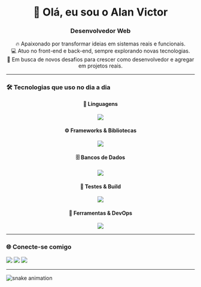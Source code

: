 <h1 align="center">👋 Olá, eu sou o Alan Victor</h1>
<h3 align="center">Desenvolvedor Web</h3>

<p align="center">
  🔥 Apaixonado por transformar ideias em sistemas reais e funcionais.<br>
  💻 Atuo no front-end e back-end, sempre explorando novas tecnologias.<br>
  🚀 Em busca de novos desafios para crescer como desenvolvedor e agregar em projetos reais.
</p>

---

### 🛠️ Tecnologias que uso no dia a dia

<div align="center">

  #### 🧠 Linguagens  
  <img src="https://skillicons.dev/icons?i=html,css,js" />

  #### ⚙️ Frameworks & Bibliotecas  
  <img src="https://skillicons.dev/icons?i=react,nodejs,express,bootstrap,vite" />

  #### 🗄️ Bancos de Dados  
  <img src="https://skillicons.dev/icons?i=mysql" />

  #### 🧪 Testes & Build  
  <img src="https://skillicons.dev/icons?i=jest,vite,webpack" />

  #### 🔧 Ferramentas & DevOps  
  <img src="https://skillicons.dev/icons?i=git,github,figma,vscode" />

</div>


---

### 🌐 Conecte-se comigo

<div>
  <a href="mailto:alanvictordossantos337@gmail.com"><img src="https://img.shields.io/badge/-Gmail-%23333?style=for-the-badge&logo=gmail&logoColor=white"></a>
  <a href="https://www.linkedin.com/in/leonardo-af/" target="_blank"><img src="https://img.shields.io/badge/-LinkedIn-%230077B5?style=for-the-badge&logo=linkedin&logoColor=white"></a>
  <a href="#" target="_blank"><img src="https://img.shields.io/badge/-Portfólio-%23000000?style=for-the-badge&logo=vercel&logoColor=white"></a>
</div>

---


<picture>
  <source media="(prefers-color-scheme: dark)" srcset="https://raw.githubusercontent.com/Leozinnh/Leozinnh/output/github-contribution-grid-snake-dark.svg">
  <source media="(prefers-color-scheme: light)" srcset="https://raw.githubusercontent.com/Leozinnh/Leozinnh/output/github-contribution-grid-snake.svg">
  <img alt="snake animation" src="https://raw.githubusercontent.com/Leozinnh/Leozinnh/output/github-contribution-grid-snake.svg">
</picture>

